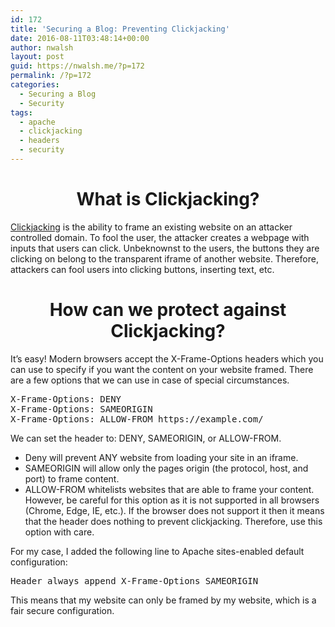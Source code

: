 ```yaml
---
id: 172
title: 'Securing a Blog: Preventing Clickjacking'
date: 2016-08-11T03:48:14+00:00
author: nwalsh
layout: post
guid: https://nwalsh.me/?p=172
permalink: /?p=172
categories:
  - Securing a Blog
  - Security
tags:
  - apache
  - clickjacking
  - headers
  - security
---
```

<h1 style="text-align: center;">
  What is Clickjacking?
</h1>

[Clickjacking](https://www.owasp.org/index.php/Clickjacking) is the ability to frame an existing website on an attacker controlled domain. To fool the user, the attacker creates a webpage with inputs that users can click. Unbeknownst to the users, the buttons they are clicking on belong to the transparent iframe of another website. Therefore, attackers can fool users into clicking buttons, inserting text, etc.

<h1 style="text-align: center;">
  How can we protect against Clickjacking?
</h1>

It&#8217;s easy! Modern browsers accept the X-Frame-Options headers which you can use to specify if you want the content on your website framed. There are a few options that we can use in case of special circumstances.

<pre class="">X-Frame-Options: DENY
X-Frame-Options: SAMEORIGIN
X-Frame-Options: ALLOW-FROM https://example.com/
</pre>

We can set the header to: DENY, SAMEORIGIN, or ALLOW-FROM.

  * Deny will prevent ANY website from loading your site in an iframe.
  * SAMEORIGIN will allow only the pages origin (the protocol, host, and port) to frame content.
  * ALLOW-FROM whitelists websites that are able to frame your content. However, be careful for this option as it is not supported in all browsers (Chrome, Edge, IE, etc.). If the browser does not support it then it means that the header does nothing to prevent clickjacking. Therefore, use this option with care.

<p style="text-align: left;">
  For my case, I added the following line to Apache sites-enabled default configuration:
</p>

<pre>Header always append X-Frame-Options SAMEORIGIN</pre>

This means that my website can only be framed by my website, which is a fair secure configuration.
